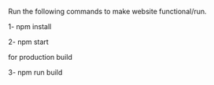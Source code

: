 Run the following commands to make website functional/run.

1- npm install

2- npm start

for production build

3- npm run build
